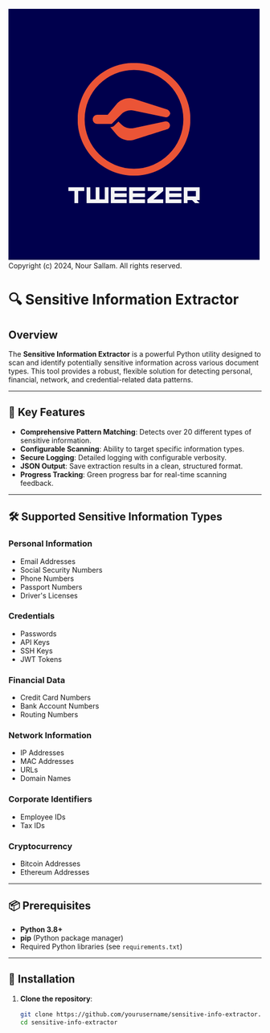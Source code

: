 ![Alt Text](tweezer.png)
<br>
Copyright (c) 2024, Nour Sallam. All rights reserved.

# 🔍 Sensitive Information Extractor

## Overview
The **Sensitive Information Extractor** is a powerful Python utility designed to scan and identify potentially sensitive information across various document types. This tool provides a robust, flexible solution for detecting personal, financial, network, and credential-related data patterns.

---

## 🌟 Key Features
- **Comprehensive Pattern Matching**: Detects over 20 different types of sensitive information.
- **Configurable Scanning**: Ability to target specific information types.
- **Secure Logging**: Detailed logging with configurable verbosity.
- **JSON Output**: Save extraction results in a clean, structured format.
- **Progress Tracking**: Green progress bar for real-time scanning feedback.

---

## 🛠 Supported Sensitive Information Types
### Personal Information
- Email Addresses  
- Social Security Numbers  
- Phone Numbers  
- Passport Numbers  
- Driver's Licenses  

### Credentials
- Passwords  
- API Keys  
- SSH Keys  
- JWT Tokens  

### Financial Data
- Credit Card Numbers  
- Bank Account Numbers  
- Routing Numbers  

### Network Information
- IP Addresses  
- MAC Addresses  
- URLs  
- Domain Names  

### Corporate Identifiers
- Employee IDs  
- Tax IDs  

### Cryptocurrency
- Bitcoin Addresses  
- Ethereum Addresses  

---

## 📦 Prerequisites
- **Python 3.8+**
- **pip** (Python package manager)
- Required Python libraries (see `requirements.txt`)

---

## 🚀 Installation
1. **Clone the repository**:
   ```bash
   git clone https://github.com/yourusername/sensitive-info-extractor.git
   cd sensitive-info-extractor
